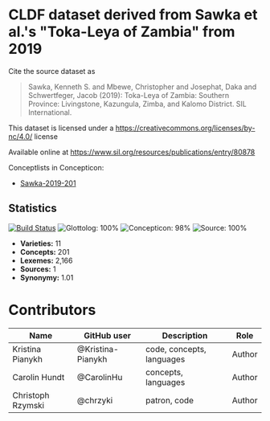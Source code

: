 # CLDF dataset derived from Sawka et al.'s "Toka-Leya of Zambia" from 2019

Cite the source dataset as

> Sawka, Kenneth S. and Mbewe, Christopher and Josephat, Daka and Schwertfeger, Jacob (2019): Toka-Leya of Zambia: Southern Province: Livingstone, Kazungula, Zimba, and Kalomo District. SIL International.

This dataset is licensed under a https://creativecommons.org/licenses/by-nc/4.0/ license

Available online at https://www.sil.org/resources/publications/entry/80878


Conceptlists in Concepticon:
- [Sawka-2019-201](https://concepticon.clld.org/contributions/Sawka-2019-201)
## Statistics


[![Build Status](https://travis-ci.org/lexibank/sawkatokaleya.svg?branch=master)](https://travis-ci.org/lexibank/sawkatokaleya)
![Glottolog: 100%](https://img.shields.io/badge/Glottolog-100%25-brightgreen.svg "Glottolog: 100%")
![Concepticon: 98%](https://img.shields.io/badge/Concepticon-98%25-green.svg "Concepticon: 98%")
![Source: 100%](https://img.shields.io/badge/Source-100%25-brightgreen.svg "Source: 100%")

- **Varieties:** 11
- **Concepts:** 201
- **Lexemes:** 2,166
- **Sources:** 1
- **Synonymy:** 1.01

# Contributors

Name               | GitHub user          | Description                          | Role
---                | ---                  | ---                                  | ---
Kristina Pianykh   | @Kristina-Pianykh    | code, concepts, languages            | Author
Carolin Hundt      | @CarolinHu           | concepts, languages                  | Author
Christoph Rzymski  | @chrzyki             | patron, code                         | Author


